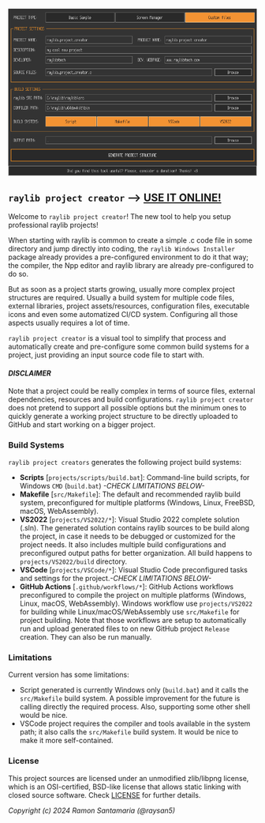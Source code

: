 ![raylib project creator](screenshot/rpc_shot01.png)

## `raylib project creator` --> [USE IT ONLINE!](https://raysan5.itch.io/raylib-project-creator)

Welcome to `raylib project creator`! The new tool to help you setup professional raylib projects!

When starting with raylib is common to create a simple .c code file in some directory and jump directly into coding, the `raylib Windows Installer` package already provides a pre-configured environment to do it that way; the compiler, the Npp editor and raylib library are already pre-configured to do so.

But as soon as a project starts growing, usually more complex project structures are required. Usually a build system for multiple code files, external libraries, project assets/resources, configuration files, executable icons and even some automatized CI/CD system. Configuring all those aspects usually requires a lot of time.

`raylib project creator` is a visual tool to simplify that process and automatically create and pre-configure some common build systems for a project, just providing an input source code file to start with.

#### _DISCLAIMER_

Note that a project could be really complex in terms of source files, external dependencies, resources and build configurations. `raylib project creator` does not pretend to support all possible options but the minimum ones to quickly generate a working project structure to be directly uploaded to GitHub and start working on a bigger project.

### Build Systems

`raylib project creators` generates the following project build systems:

 - **Scripts** [`projects/scripts/build.bat`]: Command-line build scripts, for Windows `CMD` (`build.bat`) _-CHECK LIMITATIONS BELOW-_
 - **Makefile** [`src/Makefile`]: The default and recommended raylib build system, preconfigured for multiple platforms (Windows, Linux, FreeBSD, macOS, WebAssembly).
 - **VS2022** [`projects/VS2022/*`]: Visual Studio 2022 complete solution (.sln). The generated solution contains raylib sources to be build along the project, in case it needs to be debugged or customized for the project needs. It also includes multiple build configurations and preconfigured output paths for better organization. All build happens to `projects/VS2022/build` directory.
 - **VSCode** [`projects/VSCode/*`]: Visual Studio Code preconfigured tasks and settings for the project._-CHECK LIMITATIONS BELOW-_
 - **GitHub Actions** [`.github/workflows/*`]: GitHub Actions workflows preconfigured to compile the project on multiple platforms (Windows, Linux, macOS, WebAssembly). Windows workflow use `projects/VS2022` for building while Linux/macOS/WebAssembly use `src/Makefile` for project building. Note that those workflows are setup to automatically run and upload generated files to on new GitHub project `Release` creation. They can also be run manually.

### Limitations

Current version has some limitations:

 - Script generated is currently Windows only (`build.bat`) and it calls the `src/Makefile` build system. A possible improvement for the future is calling directly the required process. Also, supporting some other shell would be nice.
 - VSCode project requires the compiler and tools available in the system path; it also calls the `src/Makefile` build system. It would be nice to make it more self-contained.

### License

This project sources are licensed under an unmodified zlib/libpng license, which is an OSI-certified, BSD-like license that allows static linking with closed source software. Check [LICENSE](LICENSE) for further details.

*Copyright (c) 2024 Ramon Santamaria (@raysan5)*
